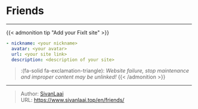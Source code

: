 # Friends


---

{{< admonition tip "Add your FixIt site" >}}

```yml
- nickname: <your nickname>
  avatar: <your avatar>
  url: <your site link>
  description: <description of your site>
```

> :(fa-solid fa-exclamation-triangle): *Website failure, stop maintenance and improper content may be unlinked!*
{{< /admonition >}}


---

> Author: [SivanLaai](https://www.sivanlaai.top)  
> URL: https://www.sivanlaai.top/en/friends/  

